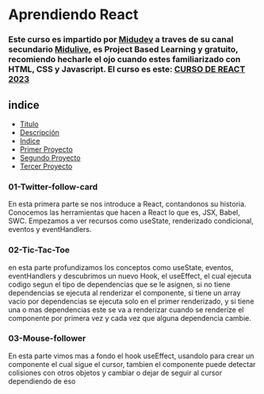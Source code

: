 <h1 id="title">
  Aprendiendo React
</h1>

<h3 id="description">
  Este curso es impartido por <a href="midu.tube">Midudev</a> a traves de su canal secundario <a href="https://www.youtube.com/@midulive">Midulive</a>, es Project Based Learning y gratuito, recomiendo hecharle el ojo cuando estes familiarizado con HTML, CSS y Javascript.
  El curso es este: <a href="https://www.youtube.com/watch?v=7iobxzd_2wY&list=PLUofhDIg_38q4D0xNWp7FEHOTcZhjWJ29">CURSO DE REACT 2023</a>
</h3>

<h2 id="index">indice</h2>

<ul>
  <li>
    <a href="#title">Titulo</a>
  </li>
  <li>
    <a href="#description">Descripción</a>
  </li>
  <li>
    <a href="#index">Indice</a>
  </li>
  <li>
    <a href="#1rsProject">Primer Proyecto</a>
  </li>
  <li>
    <a href="#2ndProject">Segundo Proyecto</a>
  </li>
  <li>
    <a href="#3thProject">Tercer Proyecto</a>
  </li>
</ul>

<article>
  <section>
    <h3 id="1rsProject">01-Twitter-follow-card</h3>
    <p>
      En esta primera parte se nos introduce a React, contandonos su historia. Conocemos las herramientas que hacen a React lo que es, JSX, Babel, SWC. Empezamos a ver recursos como useState, renderizado condicional, eventos y eventHandlers.
    </p>
  </section>
  <section>
    <h3 id="2ndProject">02-Tic-Tac-Toe</h3>
    <p>
      en esta parte profundizamos los conceptos como useState, eventos, eventHandlers y descubrimos un nuevo Hook, el useEffect, el cual ejecuta codigo segun el tipo de dependencias que se le asignen, si no tiene dependencias se ejecuta al renderizar el componente,
      si tiene un array vacio por dependencias se ejecuta solo en el primer renderizado, y si tiene una o mas dependencias este se va a renderizar cuando se renderize el componente por primera vez y cada vez que alguna dependencia cambie.
    </p>
  </section>
  <section>
    <h3 id="3thProject">03-Mouse-follower</h3>
    <p>
      En esta parte vimos mas a fondo el hook useEffect, usandolo para crear un componente el cual sigue el cursor, tambien el componente puede detectar colisiones con otros objetos y cambiar o dejar de seguir al cursor dependiendo de eso
    </p>
  </section>
</article>
